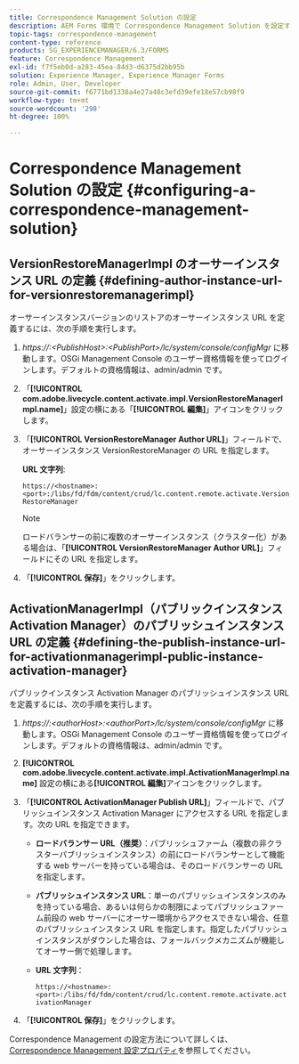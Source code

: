 ```yaml
---
title: Correspondence Management Solution の設定
description: AEM Forms 環境で Correspondence Management Solution を設定する方法について説明します。
topic-tags: correspondence-management
content-type: reference
products: SG_EXPERIENCEMANAGER/6.3/FORMS
feature: Correspondence Management
exl-id: f7f5eb0d-a283-45ea-84d3-d6375d2bb95b
solution: Experience Manager, Experience Manager Forms
role: Admin, User, Developer
source-git-commit: f6771bd1338a4e27a48c3efd39efe18e57cb98f9
workflow-type: tm+mt
source-wordcount: '298'
ht-degree: 100%

---
```


# Correspondence Management Solution の設定 {#configuring-a-correspondence-management-solution}

## VersionRestoreManagerImpl のオーサーインスタンス URL の定義 {#defining-author-instance-url-for-versionrestoremanagerimpl}

オーサーインスタンスバージョンのリストアのオーサーインスタンス URL を定義するには、次の手順を実行します。

1. *https://:&lt;PublishHost>:&lt;PublishPort>/lc/system/console/configMgr* に移動します。OSGi Management Console のユーザー資格情報を使ってログインします。デフォルトの資格情報は、admin/admin です。
1. 「**[!UICONTROL com.adobe.livecycle.content.activate.impl.VersionRestoreManagerImpl.name]**」設定の横にある「**[!UICONTROL 編集]**」アイコンをクリックします。
1. 「**[!UICONTROL VersionRestoreManager Author URL]**」フィールドで、オーサーインスタンス VersionRestoreManager の URL を指定します。

   **URL 文字列**:

   `https://<hostname>:<port>:/libs/fd/fdm/content/crud/lc.content.remote.activate.VersionRestoreManager`

   >[!NOTE]
   >
   >ロードバランサーの前に複数のオーサーインスタンス（クラスター化）がある場合は、「**[!UICONTROL VersionRestoreManager Author URL]**」フィールドにその URL を指定します。

1. 「**[!UICONTROL 保存]**」をクリックします。

## ActivationManagerImpl（パブリックインスタンス Activation Manager）のパブリッシュインスタンス URL の定義 {#defining-the-publish-instance-url-for-activationmanagerimpl-public-instance-activation-manager}

パブリックインスタンス Activation Manager のパブリッシュインスタンス URL を定義するには、次の手順を実行します。

1. *https://:&lt;authorHost>:&lt;authorPort>/lc/system/console/configMgr* に移動します。OSGi Management Console のユーザー資格情報を使ってログインします。デフォルトの資格情報は、admin/admin です。
1. **[!UICONTROL com.adobe.livecycle.content.activate.impl.ActivationManagerImpl.name]** 設定の横にある&#x200B;**[!UICONTROL 編集]**&#x200B;アイコンをクリックします。
1. 「**[!UICONTROL ActivationManager Publish URL]**」フィールドで、パブリッシュインスタンス Activation Manager にアクセスする URL を指定します。次の URL を指定できます。

   * **ロードバランサー URL（推奨）**：パブリッシュファーム（複数の非クラスターパブリッシュインスタンス）の前にロードバランサーとして機能する web サーバーを持っている場合は、そのロードバランサーの URL を指定します。
   * **パブリッシュインスタンス URL**：単一のパブリッシュインスタンスのみを持っている場合、あるいは何らかの制限によってパブリッシュファーム前段の web サーバーにオーサー環境からアクセスできない場合、任意のパブリッシュインスタンス URL を指定します。指定したパブリッシュインスタンスがダウンした場合は、フォールバックメカニズムが機能してオーサー側で処理します。
   * **URL 文字列**：

     `https://<hostname>:<port>:/libs/fd/fdm/content/crud/lc.content.remote.activate.activationManager`

1. 「**[!UICONTROL 保存]**」をクリックします。

Correspondence Management の設定方法について詳しくは、[Correspondence Management 設定プロパティ](https://helpx.adobe.com/jp/aem-forms/6-2/cm-configuration-properties.html)を参照してください。
